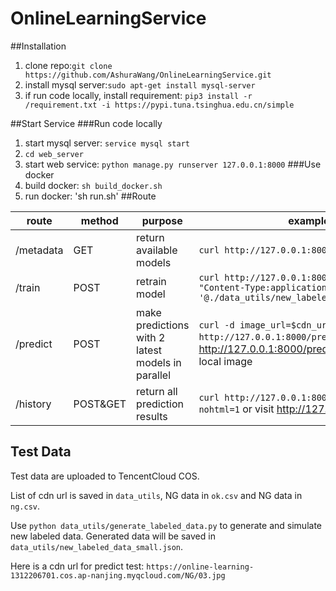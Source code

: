 # OnlineLearningService

##Installation
1. clone repo:`git clone https://github.com/AshuraWang/OnlineLearningService.git`
2. install mysql server:`sudo apt-get install mysql-server`
3. if run code locally, install requirement: `pip3 install -r /requirement.txt -i https://pypi.tuna.tsinghua.edu.cn/simple`




##Start Service
###Run code locally
1. start mysql server: `service mysql start`
2. `cd web_server`
3. start web service: `python manage.py runserver 127.0.0.1:8000`
###Use docker
1. build docker: `sh build_docker.sh`
2. run docker: 'sh run.sh'
##Route

|  route   | method  | purpose | example |
|  ----  | ----  | ---- |---- |
| /metadata |GET  | return available models |  `curl http://127.0.0.1:8000/metadata`  |
| /train | POST  | retrain model |  `curl http://127.0.0.1:8000/train -H "Content-Type:application/json"  -d '@./data_utils/new_labeled_data_small.json'`  |
| /predict |POST  | make predictions with 2 latest models in parallel |  `curl -d image_url=$cdn_url http://127.0.0.1:8000/predict` or visit http://127.0.0.1:8000/predict and upload local image |
| /history | POST&GET | return all prediction results |  `curl http://127.0.0.1:8000/history -d nohtml=1` or visit http://127.0.0.1:8000/history |

## Test Data
Test data are uploaded to TencentCloud COS.

List of cdn url is saved in `data_utils`, NG data in `ok.csv` and NG data in `ng.csv`.

Use `python data_utils/generate_labeled_data.py` to generate and simulate new labeled data. Generated data will be saved in `data_utils/new_labeled_data_small.json`.

Here is a cdn url for predict test: `https://online-learning-1312206701.cos.ap-nanjing.myqcloud.com/NG/03.jpg`

